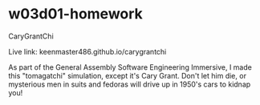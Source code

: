 # w03d01-homework

CaryGrantChi

Live link: keenmaster486.github.io/carygrantchi

As part of the General Assembly Software Engineering Immersive, I made this "tomagatchi" simulation, except it's Cary Grant. Don't let him die, or mysterious men in suits and fedoras will drive up in 1950's cars to kidnap you!
